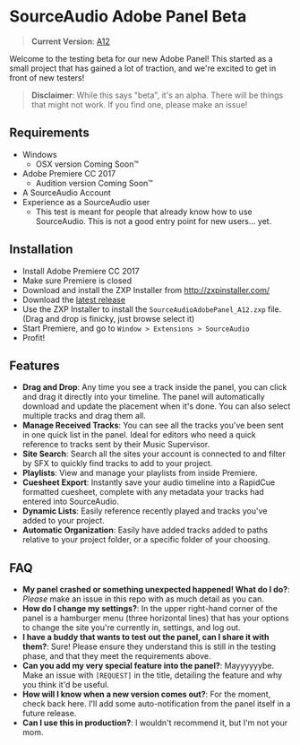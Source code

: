 # SourceAudio Adobe Panel Beta
> **Current Version**: [A12](https://github.com/SourceAudio/sa-adobe-panel-beta/releases)

Welcome to the testing beta for our new Adobe Panel! This started as a small project that has gained a lot of traction, and we're excited to get in front of new testers!
 
> **Disclaimer**: While this says "beta", it's an alpha. There will be things that might not work. If you find one, please make an issue!
 
## Requirements
- Windows 
  - OSX version Coming Soon™
- Adobe Premiere CC 2017
  - Audition version Coming Soon™
- A SourceAudio Account
- Experience as a SourceAudio user
  - This test is meant for people that already know how to use SourceAudio. This is not a good entry point for new users... yet.

## Installation
- Install Adobe Premiere CC 2017
- Make sure Premiere is closed
- Download and install the ZXP Installer from http://zxpinstaller.com/
- Download the [latest release](https://github.com/SourceAudio/sa-adobe-panel-beta/releases)
- Use the ZXP Installer to install the `SourceAudioAdobePanel_A12.zxp` file. (Drag and drop is finicky, just browse select it)
- Start Premiere, and go to `Window > Extensions > SourceAudio`
- Profit!
 
## Features
- **Drag and Drop**: Any time you see a track inside the panel, you can click and drag it directly into your timeline. The panel will automatically download and update the placement when it's done. You can also select multiple tracks and drag them all.
- **Manage Received Tracks**: You can see all the tracks you've been sent in one quick list in the panel. Ideal for editors who need a quick reference to tracks sent by their Music Supervisor.
- **Site Search**: Search all the sites your account is connected to and filter by SFX to quickly find tracks to add to your project.
- **Playlists**: View and manage your playlists from inside Premiere.
- **Cuesheet Export**: Instantly save your audio timeline into a RapidCue formatted cuesheet, complete with any metadata your tracks had entered into SourceAudio.
- **Dynamic Lists**: Easily reference recently played and tracks you've added to your project.
- **Automatic Organization**: Easily have added tracks added to paths relative to your project folder, or a specific folder of your choosing.

## FAQ
- **My panel crashed or something unexpected happened! What do I do?**: *Please* make an issue in this repo with as much detail as you can. 
- **How do I change my settings?**: In the upper right-hand corner of the panel is a hamburger menu (three horizontal lines) that has your options to change the site you're currently in, settings, and log out.
- **I have a buddy that wants to test out the panel, can I share it with them?**: Sure! Please ensure they understand this is still in the testing phase, and that they meet the requirements above.
- **Can you add my very special feature into the panel?**: Mayyyyyybe. Make an issue with `[REQUEST]` in the title, detailing the feature and why you think it'd be useful.
- **How will I know when a new version comes out?**: For the moment, check back here. I'll add some auto-notification from the panel itself in a future release.
- **Can I use this in production?**: I wouldn't recommend it, but I'm not your mom.


